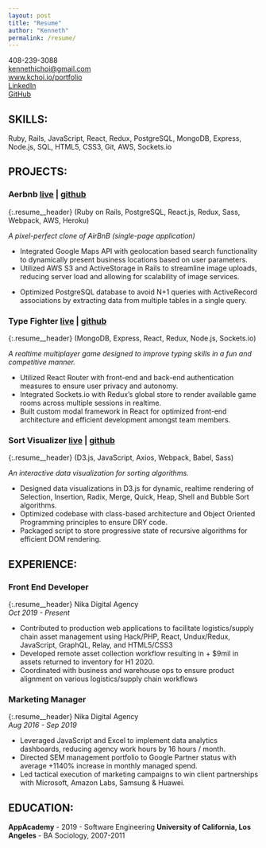 ```yaml
---
layout: post
title: "Resume"
author: "Kenneth"
permalink: /resume/
---
```

408-239-3088  
kennethichoi@gmail.com  
www.kchoi.io/portfolio  
<a href="https://www.linkedin.com/in/kenneth-choi-42502a35/" target="_blank">LinkedIn</a>  
<a href="https://github.com/mrkchoi" target="_blank">GitHub</a>  

## **SKILLS:**    
Ruby, Rails, JavaScript, React, Redux, PostgreSQL, MongoDB, Express, Node.js, SQL, HTML5, CSS3, Git, AWS, Sockets.io

## **PROJECTS:**
### **Aerbnb**  <a href="https://aerbnb.herokuapp.com" target="_blank">live</a> | <a href="https://github.com/mrkchoi/airbnb_clone" target="_blank">github</a>  
{:.resume__header}
(Ruby on Rails, PostgreSQL, React.js, Redux, Sass, Webpack, AWS, Heroku)  

_A pixel-perfect clone of AirBnB (single-page application)_  
* Integrated Google Maps API with geolocation based search functionality to dynamically present business locations based on user parameters.
* Utilized AWS S3 and ActiveStorage in Rails to streamline image uploads, reducing server load and allowing for scalability of image services.
<!-- * Leveraged ActiveRecord in Rails to query a PostgreSQL database and generated JSON views with the jBuilder gem. -->
* Optimized PostgreSQL database to avoid N+1 queries with ActiveRecord associations by extracting data from multiple tables in a single query.
<!-- * Implemented model-level validation logic in Rails to identify reservations with overlapping dates and prevent double bookings. -->


### **Type Fighter**  <a href="https://typefighter.herokuapp.com" target="_blank">live</a> | <a href="https://github.com/sjaisongyoon/Typin-Strikin-Robots" target="_blank">github</a>  
{:.resume__header}
(MongoDB, Express, React, Redux, Node.js, Sockets.io)  

_A realtime multiplayer game designed to improve typing skills in a fun and competitive manner._  
* Utilized React Router with front-end and back-end authentication measures to ensure user privacy and autonomy.
* Integrated Sockets.io with Redux’s global store to render available game rooms across multiple sessions in realtime.
* Built custom modal framework in React for optimized front-end architecture and efficient development amongst team members.
<!-- * Utilized Redux's unidirectional data flow with React for predictable state and reliable DOM rendering. -->
	
### **Sort Visualizer**  <a href="https://mrkchoi.github.io/sort-visualizer/" target="_blank">live</a> | <a href="https://github.com/mrkchoi/sort-visualizer" target="_blank">github</a>  
{:.resume__header}
(D3.js, JavaScript, Axios, Webpack, Babel, Sass)  

_An interactive data visualization for sorting algorithms._  
* Designed data visualizations in D3.js for dynamic, realtime rendering of Selection, Insertion, Radix, Merge, Quick, Heap, Shell and Bubble Sort algorithms.
* Optimized codebase with class-based architecture and Object Oriented Programming principles to ensure DRY code.
* Packaged script to store progressive state of recursive algorithms for efficient DOM rendering.

## **EXPERIENCE:**

### **Front End Developer**  
{:.resume__header}
Nika Digital Agency  
_Oct 2019 - Present_

* Contributed to production web applications to facilitate logistics/supply chain asset management using ​Hack/PHP, React, Undux/Redux, JavaScript, GraphQL, Relay, and HTML5/CSS3
* Developed ​remote asset collection​ workflow resulting in +​ $9mil in assets​ returned to inventory for H1 2020.
* Coordinated with business and warehouse ops to ensure product alignment on various logistics/supply chain workflows

### **Marketing Manager**  
{:.resume__header}
Nika Digital Agency  
_Aug 2016 - Sep 2019_  

* Leveraged JavaScript and Excel to implement data analytics dashboards, reducing agency work hours by 16 hours / month.
* Directed SEM management portfolio to Google Partner status with average +1140% increase in monthly managed spend.
* Led tactical execution of marketing campaigns to win client partnerships with Microsoft, Amazon Labs, Samsung & Huawei.

## **EDUCATION:**

**AppAcademy** - 2019 - Software Engineering
**University of California, Los Angeles** - BA Sociology, 2007-2011  




<!-- [Github](https://www.github.com/mrkchoi){target="_blank"} -->
<div class="about__link-container">
  <a class="link--about link--icon" href="https://www.github.com/mrkchoi" target="_blank">
    <i class="fab fa-github"></i>
  </a>  
  <a class="link--about link--icon" href="https://www.linkedin.com/in/kenneth-choi-42502a35/" target="_blank">
    <i class="fab fa-linkedin"></i>
  </a>
</div>